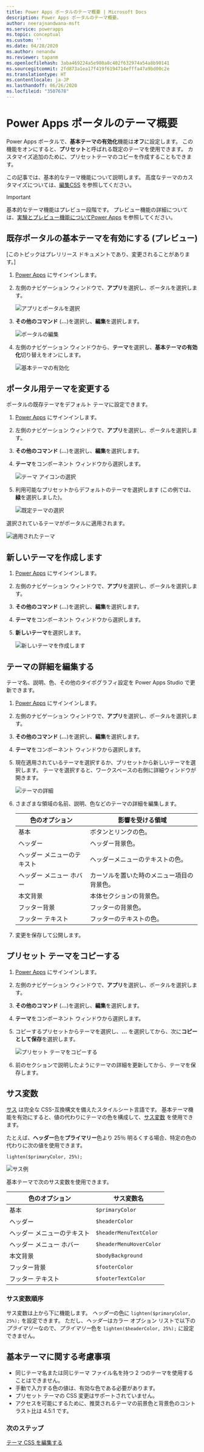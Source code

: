 ```yaml
---
title: Power Apps ポータルのテーマ概要 | Microsoft Docs
description: Power Apps ポータルのテーマ概要。
author: neerajnandwana-msft
ms.service: powerapps
ms.topic: conceptual
ms.custom: ''
ms.date: 04/28/2020
ms.author: nenandw
ms.reviewer: tapanm
ms.openlocfilehash: 3aba469224a5e980a8c402f632974a54a8b90141
ms.sourcegitcommit: 2fd873a1ea17f419f6194714efffa47a9bd00c2e
ms.translationtype: HT
ms.contentlocale: ja-JP
ms.lasthandoff: 06/26/2020
ms.locfileid: "3507678"
---
```

# <a name="overview-of-themes-in-power-apps-portals"></a>Power Apps ポータルのテーマ概要

Power Apps ポータルで、**基本テーマの有効化**機能は**オフ**に設定します。 この機能をオンにすると、**プリセット**と呼ばれる既定のテーマを使用できます。 カスタマイズ追加のために、プリセットテーマのコピーを作成することもできます。

この記事では、基本的なテーマ機能について説明します。 高度なテーマのカスタマイズについては、[編集CSS](edit-css.md) を参照してください。

> [!IMPORTANT]
> 基本的なテーマ機能はプレビュー段階です。 プレビュー機能の詳細については、[実験とプレビュー機能についてPower Apps](https://docs.microsoft.com/powerapps/maker/canvas-apps/working-with-experimental-preview) を参照してください。

## <a name="enable-basic-themes-for-existing-portals-preview"></a>既存ポータルの基本テーマを有効にする (プレビュー)

[このトピックはプレリリース ドキュメントであり、変更されることがあります。]

1. [Power Apps](https://make.powerapps.com) にサインインします。

1. 左側のナビゲーション ウィンドウで、**アプリ**を選択し、ポータルを選択します。

    ![アプリとポータルを選択](./media/theme-overview/select-app-portal.png "アプリとポータルを選択する")

1. **その他のコマンド** (**...**)を選択し、**編集**を選択します。

    ![ポータルの編集](./media/theme-overview/edit-portal.png "ポータルを編集する")

1. 左側のナビゲーション ウィンドウから、**テーマ**を選択し、**基本テーマの有効化**切り替えをオンにします。

    ![基本テーマの有効化](./media/theme-overview/enable-basic-theme.png "基本テーマを有効化する")

## <a name="change-theme-for-your-portal"></a>ポータル用テーマを変更する

ポータルの既存テーマをデフォルト テーマに設定できます。

1. [Power Apps](https://make.powerapps.com) にサインインします。

1. 左側のナビゲーション ウィンドウで、**アプリ**を選択し、ポータルを選択します。

1. **その他のコマンド** (**...**)を選択し、**編集**を選択します。

1. **テーマ**をコンポーネント ウィンドウから選択します。

    ![テーマ アイコンの選択](./media/theme-overview/select-theme.png "テーマ アイコンを選択する")

1. 利用可能なプリセットからデフォルトのテーマを選択します (この例では、**緑**を選択しました)。

    ![既定テーマの選択](./media/theme-overview/basic-theme.png "既定テーマを選択する")

選択されているテーマがポータルに適用されます。

![適用されたテーマ](./media/theme-overview/theme-applied.png "適用されたテーマ")

## <a name="create-a-new-theme"></a>新しいテーマを作成します

1. [Power Apps](https://make.powerapps.com) にサインインします。

1. 左側のナビゲーション ウィンドウで、**アプリ**を選択し、ポータルを選択します。

1. **その他のコマンド** (**...**)を選択し、**編集**を選択します。

1. **テーマ**をコンポーネント ウィンドウから選択します。

1. **新しいテーマ**を選択します。

    ![新しいテーマを作成します](./media/theme-overview/new-theme.png "新しいテーマを作成します")

## <a name="edit-theme-details"></a>テーマの詳細を編集する

テーマ名、説明、色、その他のタイポグラフィ設定を Power Apps Studio で更新できます。 

1. [Power Apps](https://make.powerapps.com) にサインインします。

1. 左側のナビゲーション ウィンドウで、**アプリ**を選択し、ポータルを選択します。

1. **その他のコマンド** (**...**)を選択し、**編集**を選択します。

1. **テーマ**をコンポーネント ウィンドウから選択します。

1. 現在適用されているテーマを選択するか、プリセットから新しいテーマを選択します。
   テーマを選択すると、ワークスペースの右側に詳細ウィンドウが開きます。

    ![テーマの詳細](./media/theme-overview/theme-details.png "テーマの詳細")

1. さまざまな領域の名前、説明、色などのテーマの詳細を編集します。

    |色のオプション | 影響を受ける領域 |
    | --- | ---  |
    | 基本 | ボタンとリンクの色。 |
    | ヘッダー​​ | ヘッダー背景色。 |
    | ヘッダー メニューのテキスト | ヘッダーメニューのテキストの色。 |
    | ヘッダー メニュー ホバー | カーソルを置いた時のメニュー項目の背景色。 |
    | 本文背景 |  本体セクションの背景色。 |
    | フッター背景 | フッターの背景色。 |
    | フッター テキスト | フッターのテキストの色。 |

1. 変更を保存して公開します。

## <a name="copy-a-preset-theme"></a>プリセット テーマをコピーする

1. [Power Apps](https://make.powerapps.com) にサインインします。

1. 左側のナビゲーション ウィンドウで、**アプリ**を選択し、ポータルを選択します。

1. **その他のコマンド** (**...**)を選択し、**編集**を選択します。

1. **テーマ**をコンポーネント ウィンドウから選択します。

1. コピーするプリセットからテーマを選択し、**...** を選択してから、次に**コピーとして保存**を選択します。

    ![ プリセット テーマをコピーする](./media/theme-overview/copy-preset-theme.png "プリセット テーマをコピーする")

1. 前のセクションで説明したようにテーマの詳細を更新してから、テーマを保存します。

## <a name="sass-variables"></a>サス変数

[サス](https://sass-lang.com/) は完全な CSS-互換構文を備えたスタイルシート言語です。 基本テーマ機能を有効にすると、値の代わりにテーマの色を構成して、[サス変数](https://sass-lang.com/documentation/variables) を使用できます。

たとえば、**ヘッダー**色を**プライマリー**色より 25％ 明るくする場合、特定の色の代わりに次の値を使用できます。

```
lighten($primaryColor, 25%);
```

![サス例](./media/theme-overview/sass-example.png "サス例")

基本テーマで次のサス変数を使用できます。

|色のオプション | サス変数名 |
| - | - |
| 基本 | ```$primaryColor``` |
| ヘッダー​​ | ```$headerColor``` |
| ヘッダー メニューのテキスト | ```$headerMenuTextColor``` |
| ヘッダー メニュー ホバー | ```$headerMenuHoverColor``` |
| 本文背景 |  ```$bodyBackground``` |
| フッター背景 | ```$footerColor``` |
| フッター テキスト | ```$footerTextColor``` |

### <a name="sass-variable-order"></a>サス変数順序

サス変数は上から下に機能します。 *ヘッダー*の色に ```lighten($primaryColor, 25%);``` を設定できます。 ただし、*ヘッダー*はカラー オプション リストで以下の*プライマリー*なので、*プライマリー*色を ```lighten($headerColor, 25%);``` に設定できません。

## <a name="basic-theme-considerations"></a>基本テーマに関する考慮事項

- 同じテーマ名または同じテーマ ファイル名を持つ 2 つのテーマを使用することはできません。 
- 手動で入力する色の値は、有効な色である必要があります。
- プリセット テーマの CSS 変更はサポートされていません。
- アクセスを可能にするために、推奨されるテーマの前景色と背景色のコントラスト比は 4.5:1 です。

### <a name="next-steps"></a>次のステップ

[テーマ CSS を編集する](edit-css.md)
